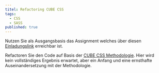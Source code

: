 ```yaml
---
titel: Refactoring CUBE CSS
tags:
  - CSS
  - SASS
published: true
---
```



Nutzen Sie als Ausgangsbasis das Assignment welches über diesen [Einladungslink](https://classroom.github.com/a/H9yva15o) erreichbar ist. 

Refactoren Sie den Code auf Basis der [CUBE CSS Methodologie](https://cube.fyi/). Hier wird kein vollständiges Ergebnis erwartet, aber ein Anfang und eine ernsthafte Auseinandersetzung mit der Methodologie.

